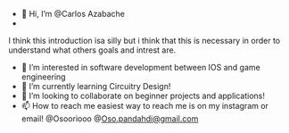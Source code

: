 - 👋 Hi, I’m @Carlos Azabache
- 

I think this introduction isa silly but i think that this is necessary in order to understand what others goals and intrest are.

- 👀 I’m interested in software development between IOS and game engineering
- 🌱 I’m currently learning Circuitry Design!
- 💞️ I’m looking to collaborate on beginner projects and applications!
- 📫 How to reach me easiest way to reach me is on my instagram or email!
        @Osooriooo @Oso.pandahdi@gmail.com

<!---
Your mom
--->
